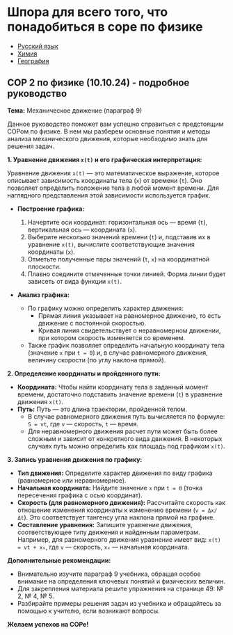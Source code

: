 # Шпора для всего того, что понадобиться в соре по физике

* [Русский язык](RUSSIAN-EPTA.md)
* [Химия](XIMIYA-EPTA.md)
* [География](gegraphy.md)

## СОР 2 по физике (10.10.24) -  подробное руководство

**Тема:** Механическое движение (параграф 9)

Данное руководство поможет вам успешно справиться с предстоящим СОРом по физике. В нем мы разберем основные понятия и методы анализа механического движения, которые необходимо знать для решения задач.

**1. Уравнение движения  `x(t)`  и его графическая интерпретация:**

Уравнение движения `x(t)`  — это математическое выражение, которое описывает зависимость координаты тела (`x`) от времени (`t`).  Оно позволяет определить положение тела в любой момент времени.  Для наглядного представления этой зависимости используется график.

   * **Построение графика:**
      1.  Начертите оси координат: горизонтальная ось — время (`t`), вертикальная ось — координата (`x`).
      2.  Выберите несколько значений времени (`t`) и, подставив их в уравнение `x(t)`, вычислите соответствующие значения координаты (`x`).
      3.  Отметьте полученные пары значений (`t`, `x`) на координатной плоскости.
      4.  Плавно соедините отмеченные точки линией.  Форма линии будет зависеть от вида функции `x(t)`.

   * **Анализ графика:**
      *  По графику можно определить характер движения:
         *   Прямая линия указывает на равномерное движение, то есть движение с постоянной скоростью.
         *   Кривая линия свидетельствует о неравномерном движении, при котором скорость изменяется со временем.
      *  Также график позволяет определить начальную координату тела (значение `x` при `t = 0`) и, в случае равномерного движения,  величину скорости (по углу наклона прямой).

**2. Определение координаты и пройденного пути:**

   * **Координата:** Чтобы найти координату тела в заданный момент времени, достаточно подставить значение времени (`t`) в уравнение движения `x(t)`.
   * **Путь:**  Путь — это длина траектории, пройденной телом. 
      *  В случае равномерного движения путь вычисляется по формуле:  `S = vt`, где `v` — скорость, `t` — время.
      *  Для неравномерного движения  расчет пути может быть более сложным и зависит от конкретного вида движения.  В некоторых случаях путь можно определить как площадь под графиком `x(t)`.

**3.  Запись уравнения движения по графику:**

   *   **Тип движения:**  Определите характер движения по виду графика (равномерное или неравномерное).
   *   **Начальная координата:**  Найдите значение `x` при `t = 0` (точка пересечения графика с осью координат).
   *   **Скорость (для равномерного движения):**  Рассчитайте скорость как отношение изменения координаты к изменению времени (`v = Δx/Δt`).  Это соответствует тангенсу угла наклона прямой на графике.
   *   **Составление уравнения:**  Запишите уравнение движения, соответствующее типу движения и найденным параметрам.  Например, для равномерного движения уравнение имеет вид: `x(t) = vt + x₀`, где `v` — скорость, `x₀` — начальная координата.

**Дополнительные рекомендации:**

*   Внимательно изучите параграф 9 учебника, обращая особое внимание на определения ключевых понятий и физических величин.
*   Для закрепления материала решите упражнения на странице 49: № 2, № 4, № 5.
*   Разбирайте примеры решения задач из учебника и обращайтесь за помощью к учителю, если возникают вопросы.

**Желаем успехов на СОРе!** 
